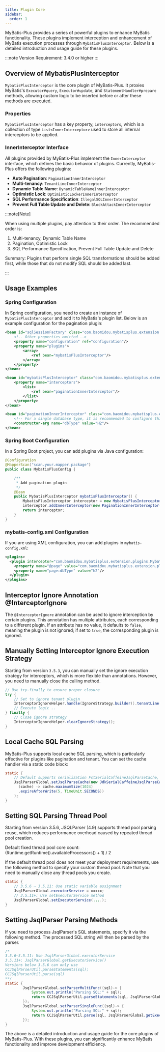 ```yaml
---
title: Plugin Core
sidebar:
  order: 1
---
```


MyBatis-Plus provides a series of powerful plugins to enhance MyBatis functionality. These plugins implement interception and enhancement of MyBatis execution processes through `MybatisPlusInterceptor`. Below is a detailed introduction and usage guide for these plugins.

:::note
Version Requirement: 3.4.0 or higher
:::

## Overview of MybatisPlusInterceptor

`MybatisPlusInterceptor` is the core plugin of MyBatis-Plus. It proxies MyBatis's `Executor#query`, `Executor#update`, and `StatementHandler#prepare` methods, allowing custom logic to be inserted before or after these methods are executed.

### Properties

`MybatisPlusInterceptor` has a key property, `interceptors`, which is a collection of type `List<InnerInterceptor>` used to store all internal interceptors to be applied.

### InnerInterceptor Interface

All plugins provided by MyBatis-Plus implement the `InnerInterceptor` interface, which defines the basic behavior of plugins. Currently, MyBatis-Plus offers the following plugins:

- **Auto Pagination**: `PaginationInnerInterceptor`
- **Multi-tenancy**: `TenantLineInnerInterceptor`
- **Dynamic Table Name**: `DynamicTableNameInnerInterceptor`
- **Optimistic Lock**: `OptimisticLockerInnerInterceptor`
- **SQL Performance Specification**: `IllegalSQLInnerInterceptor`
- **Prevent Full Table Update and Delete**: `BlockAttackInnerInterceptor`

:::note[Note]

When using multiple plugins, pay attention to their order. The recommended order is:

1. Multi-tenancy, Dynamic Table Name
2. Pagination, Optimistic Lock
3. SQL Performance Specification, Prevent Full Table Update and Delete

Summary: Plugins that perform single SQL transformations should be added first, while those that do not modify SQL should be added last.

:::

## Usage Examples

### Spring Configuration

In Spring configuration, you need to create an instance of `MybatisPlusInterceptor` and add it to MyBatis's plugin list. Below is an example configuration for the pagination plugin:

```xml
<bean id="sqlSessionFactory" class="com.baomidou.mybatisplus.extension.spring.MybatisSqlSessionFactoryBean">
    <!-- Other properties omitted -->
    <property name="configuration" ref="configuration"/>
    <property name="plugins">
        <array>
            <ref bean="mybatisPlusInterceptor"/>
        </array>
    </property>
</bean>

<bean id="mybatisPlusInterceptor" class="com.baomidou.mybatisplus.extension.plugins.MybatisPlusInterceptor">
    <property name="interceptors">
        <list>
            <ref bean="paginationInnerInterceptor"/>
        </list>
    </property>
</bean>

<bean id="paginationInnerInterceptor" class="com.baomidou.mybatisplus.extension.plugins.inner.PaginationInnerInterceptor">
    <!-- For a single database type, it is recommended to configure this value to avoid fetching the database type for each pagination -->
    <constructor-arg name="dbType" value="H2"/>
</bean>
```

### Spring Boot Configuration

In a Spring Boot project, you can add plugins via Java configuration:

```java
@Configuration
@MapperScan("scan.your.mapper.package")
public class MybatisPlusConfig {

    /**
     * Add pagination plugin
     */
    @Bean
    public MybatisPlusInterceptor mybatisPlusInterceptor() {
        MybatisPlusInterceptor interceptor = new MybatisPlusInterceptor();
        interceptor.addInnerInterceptor(new PaginationInnerInterceptor(DbType.H2));
        return interceptor;
    }
}
```

### mybatis-config.xml Configuration

If you are using XML configuration, you can add plugins in `mybatis-config.xml`:

```xml
<plugins>
  <plugin interceptor="com.baomidou.mybatisplus.extension.plugins.MybatisPlusInterceptor">
    <property name="@page" value="com.baomidou.mybatisplus.extension.plugins.inner.PaginationInnerInterceptor"/>
    <property name="page:dbType" value="h2"/>
  </plugin>
</plugins>
```

## Interceptor Ignore Annotation @InterceptorIgnore

The `@InterceptorIgnore` annotation can be used to ignore interception by certain plugins. This annotation has multiple attributes, each corresponding to a different plugin. If an attribute has no value, it defaults to `false`, meaning the plugin is not ignored; if set to `true`, the corresponding plugin is ignored.

## Manually Setting Interceptor Ignore Execution Strategy

Starting from version `3.5.3`, you can manually set the ignore execution strategy for interceptors, which is more flexible than annotations. However, you need to manually close the calling method.

```java
// Use try-finally to ensure proper closure
try { 
    // Set to ignore tenant plugin
    InterceptorIgnoreHelper.handle(IgnoreStrategy.builder().tenantLine(true).build());
    // Execute logic ..
} finally {
    // Close ignore strategy
	InterceptorIgnoreHelper.clearIgnoreStrategy();
}
```

## Local Cache SQL Parsing

MyBatis-Plus supports local cache SQL parsing, which is particularly effective for plugins like pagination and tenant. You can set the cache handler via a static code block:

```java
static {
    // Default supports serialization FstSerialCaffeineJsqlParseCache, JdkSerialCaffeineJsqlParseCache
    JsqlParserGlobal.setJsqlParseCache(new JdkSerialCaffeineJsqlParseCache(
      (cache) -> cache.maximumSize(1024)
      .expireAfterWrite(5, TimeUnit.SECONDS))
    );
}
```

## Setting SQL Parsing Thread Pool

Starting from version 3.5.6, JSQLParser (4.9) supports thread pool parsing reuse, which reduces performance overhead caused by repeated thread pool creation.

Default fixed thread pool core count: (Runtime.getRuntime().availableProcessors() + 1) / 2

If the default thread pool does not meet your deployment requirements, use the following method to specify your custom thread pool. Note that you need to manually close any thread pools you create.
```java
static {
	// 3.5.6 ~ 3.5.11: Use static variable assignment
	JsqlParserGlobal.executorService = xxxxx;
	// 3.5.11+: Use setExecutorService method
	JsqlParserGlobal.setExecutorService(....);
}
```

## Setting JsqlParser Parsing Methods
If you need to process JsqlParser's SQL statements, specify it via the following method. The processed SQL string will then be parsed by the parser.
```java
/*
3.5.6~3.5.11: Use JsqlParserGlobal.executorService
3.5.11+: JsqlParserGlobal.getExecutorService()
Versions below 3.5.6 can only use 
CCJSqlParserUtil.parseStatements(sql);
CCJSqlParserUtil.parse(sql)
**/ 
static {
        JsqlParserGlobal.setParserMultiFunc((sql)-> {
            System.out.println("Parsing SQL:" + sql);
            return CCJSqlParserUtil.parseStatements(sql, JsqlParserGlobal.getExecutorService(), null);
        });
        JsqlParserGlobal.setParserSingleFunc((sql)-> {
            System.out.println("Parsing SQL:" + sql);
            return CCJSqlParserUtil.parse(sql, JsqlParserGlobal.getExecutorService(), null);
        });
}
```

The above is a detailed introduction and usage guide for the core plugins of MyBatis-Plus. With these plugins, you can significantly enhance MyBatis functionality and improve development efficiency.
